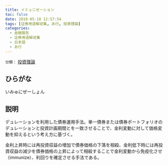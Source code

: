 ```yaml
---
title: イミュニゼーション
toc: false
date: 2018-05-18 12:57:54
tags: [证券用语解说集, あ行, 投資理論]
categories:
  - 金融服务
  - 证券用语解说集
  - 日本語
  - あ行
---
```


`分類：` [投資理論](/tags/投資理論/)

## ひらがな

いみゅにぜーしょん

## 説明

デュレーションを利用した債券運用手法。単一債券または債券ポートフォリオのデュレーションと投資計画期間とを一致させることで、金利変動に対して価格変動を抑えるという考え方に基づく。

金利上昇時には再投資収益の増加で債券価格の下落を相殺、金利低下時には再投資収益の減少を債券価格の上昇によって相殺することで金利変動から免疫化させ（immunize）、利回りを確定させる手法である。
